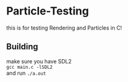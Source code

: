 # Particle-Testing
this is for testing Rendering and Particles in C!

## Building
make sure you have SDL2\
`gcc main.c -lSDL2`\
and run `./a.out`
